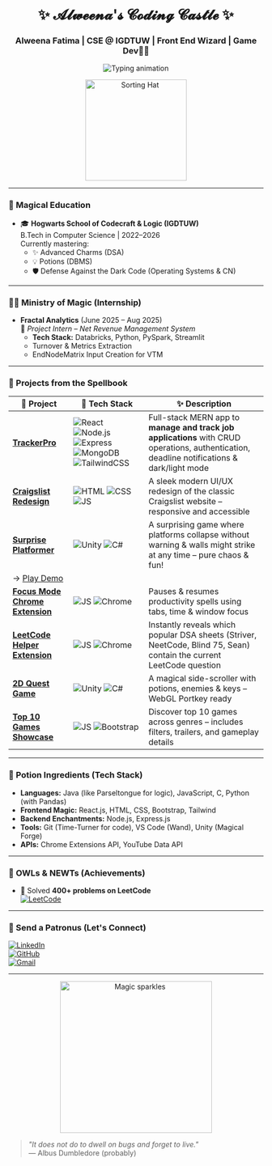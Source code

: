 <h1 align="center">✨ 𝓐𝓵𝔀𝓮𝓮𝓷𝓪'𝓼 𝓒𝓸𝓭𝓲𝓷𝓰 𝓒𝓪𝓼𝓽𝓵𝓮 ✨</h1>

<h3 align="center">Alweena Fatima | CSE @ IGDTUW | Front End Wizard | Game Dev🧙‍♀️</h3>

<p align="center">
  <img src="https://readme-typing-svg.demolab.com?font=Fira+Code&weight=600&size=24&pause=1000&color=FFD700&center=true&vCenter=true&width=500&lines=Wand+Core%3A+Phoenix+Feather;House%3A+Slytherin;Patronus%3A+Otter;OWLs%3A+Outstanding" alt="Typing animation" />
</p>

<div align="center">
  <img src="https://media.giphy.com/media/3o7TKMt1VVNkHV2PaE/giphy.gif" width="200" alt="Sorting Hat">
</div>

---

### 🏰 Magical Education

- 🎓 **Hogwarts School of Codecraft & Logic (IGDTUW)**  
  B.Tech in Computer Science | 2022–2026  
  Currently mastering:  
  - ✨ Advanced Charms (DSA)  
  - 💡 Potions (DBMS)  
  - 🛡️ Defense Against the Dark Code (Operating Systems & CN)

---

### 🧙‍♀️ Ministry of Magic (Internship)

- **Fractal Analytics** (June 2025 – Aug 2025)  
  🧠 *Project Intern – Net Revenue Management System*
  * **Tech Stack:** Databricks, Python, PySpark, Streamlit
  * Turnover & Metrics Extraction
  * EndNodeMatrix Input Creation for VTM

---

### 📜 Projects from the Spellbook

| 🧪 Project | 🧰 Tech Stack | ✨ Description |
|-----------|--------------|----------------|
| [**TrackerPro**](https://tracker-pro-ek5j.vercel.app/) | ![React](https://img.shields.io/badge/React-20232A?style=flat-square&logo=react&logoColor=61DAFB) ![Node.js](https://img.shields.io/badge/Node.js-43853D?style=flat-square&logo=node.js&logoColor=white) ![Express](https://img.shields.io/badge/Express.js-000000?style=flat-square&logo=express&logoColor=white) ![MongoDB](https://img.shields.io/badge/MongoDB-4EA94B?style=flat-square&logo=mongodb&logoColor=white) ![TailwindCSS](https://img.shields.io/badge/Tailwind_CSS-38B2AC?style=flat-square&logo=tailwind-css&logoColor=white) | Full-stack MERN app to **manage and track job applications** with CRUD operations, authentication, deadline notifications & dark/light mode |
| [**Craigslist Redesign**](https://alweena-fatima.github.io/hci--main/) | ![HTML](https://img.shields.io/badge/HTML5-E34F26?style=flat-square&logo=html5&logoColor=white) ![CSS](https://img.shields.io/badge/CSS3-1572B6?style=flat-square&logo=css3&logoColor=white) ![JS](https://img.shields.io/badge/JavaScript-F7DF1E?style=flat-square&logo=javascript&logoColor=black) | A sleek modern UI/UX redesign of the classic Craigslist website – responsive and accessible |
| [**Surprise Platformer**](https://github.com/Alweena-Fatima/Surprise) | ![Unity](https://img.shields.io/badge/Unity-100000?style=flat-square&logo=unity&logoColor=white) ![C#](https://img.shields.io/badge/C%23-239120?style=flat-square&logo=c-sharp&logoColor=white) | A surprising game where platforms collapse without warning & walls might strike at any time – pure chaos & fun!  
→ [Play Demo](https://alweena-fatima.github.io/Surprise_WebGl/) |
| [**Focus Mode Chrome Extension**](https://github.com/Alweena-Fatima/FocusExtenison) | ![JS](https://img.shields.io/badge/JavaScript-F7DF1E?style=flat-square&logo=javascript&logoColor=black) ![Chrome](https://img.shields.io/badge/Chrome_API-4285F4?style=flat-square&logo=google-chrome&logoColor=white) | Pauses & resumes productivity spells using tabs, time & window focus |
| [**LeetCode Helper Extension**](https://github.com/Alweena-Fatima/LC) | ![JS](https://img.shields.io/badge/JavaScript-F7DF1E?style=flat-square&logo=javascript&logoColor=black) ![Chrome](https://img.shields.io/badge/Chrome_API-4285F4?style=flat-square&logo=google-chrome&logoColor=white) | Instantly reveals which popular DSA sheets (Striver, NeetCode, Blind 75, Sean) contain the current LeetCode question |
| [**2D Quest Game**](https://github.com/Alweena-Fatima/AdvQuest) | ![Unity](https://img.shields.io/badge/Unity-100000?style=flat-square&logo=unity&logoColor=white) ![C#](https://img.shields.io/badge/C%23-239120?style=flat-square&logo=c-sharp&logoColor=white) | A magical side-scroller with potions, enemies & keys – WebGL Portkey ready |
| [**Top 10 Games Showcase**](https://alweena-fatima.github.io/lastgame/) | ![JS](https://img.shields.io/badge/JavaScript-F7DF1E?style=flat-square&logo=javascript&logoColor=black) ![Bootstrap](https://img.shields.io/badge/Bootstrap-563D7C?style=flat-square&logo=bootstrap&logoColor=white) | Discover top 10 games across genres – includes filters, trailers, and gameplay details |

---

### 🧪 Potion Ingredients (Tech Stack)

- **Languages:** Java (like Parseltongue for logic), JavaScript, C, Python (with Pandas)  
- **Frontend Magic:** React.js, HTML, CSS, Bootstrap, Tailwind  
- **Backend Enchantments:** Node.js, Express.js  
- **Tools:** Git (Time-Turner for code), VS Code (Wand), Unity (Magical Forge)  
- **APIs:** Chrome Extensions API, YouTube Data API
---
### 🧠 OWLs & NEWTs (Achievements)

- 🧮 Solved **400+ problems on LeetCode**  
[![LeetCode](https://img.shields.io/badge/-LeetCode-FFA116?style=for-the-badge&logo=leetcode&logoColor=black)](https://leetcode.com/u/AzureBandage/)

---

### 🦉 Send a Patronus (Let's Connect)

[![LinkedIn](https://img.shields.io/badge/-LinkedIn-0077B5?style=for-the-badge&logo=linkedin&logoColor=white)](https://www.linkedin.com/in/alweena-fatima-15580b262/)  
[![GitHub](https://img.shields.io/badge/-GitHub-181717?style=for-the-badge&logo=github&logoColor=white)](https://github.com/alweenafatima)  
[![Gmail](https://img.shields.io/badge/-Email-D14836?style=for-the-badge&logo=gmail&logoColor=white)](mailto:alweenacse@gmail.com)

---

<p align="center">
  <img src="https://media.giphy.com/media/l378c04F2fjeZ7vH2/giphy.gif" width="300" alt="Magic sparkles">
</p>

> _"It does not do to dwell on bugs and forget to live."_  
> — Albus Dumbledore (probably)
